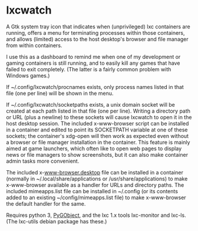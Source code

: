 # lxcwatch

A Gtk system tray icon that indicates when (unprivileged) lxc containers are
running, offers a menu for terminating processes within those containers, and
allows (limited) access to the host desktop's browser and file manager from
within containers.

I use this as a dashboard to remind me when one of my development or gaming
containers is still running, and to easily kill any games that have failed to
exit completely. (The latter is a fairly common problem with Windows games.)

If ~/.config/lxcwatch/procnames exists, only process names listed in that file
(one per line) will be shown in the menu.

If ~/.config/lxcwatch/socketpaths exists, a unix domain socket will be created
at each path listed in that file (one per line). Writing a directory path or
URL (plus a newline) to these sockets will cause lxcwatch to open it in the
host desktop session. The included x-www-browser script can be installed in a
container and edited to point its SOCKETPATH variable at one of these sockets;
the container's xdg-open will then work as expected even without a browser or
file manager installation in the container. This feature is mainly aimed at
game launchers, which often like to open web pages to display news or file
managers to show screenshots, but it can also make container admin tasks more
convenient.

The included x-www-browser.desktop file can be installed in a container
(normally in ~/.local/share/applications or /usr/share/applications) to make
x-www-browser available as a handler for URLs and directory paths. The included
mimeapps.list file can be installed in ~/.config (or its contents added to an
existing ~/config/mimeapps.list file) to make x-www-browser the default handler
for the same.

Requires python 3, [PyGObject](https://pygobject.readthedocs.io/), and the
lxc 1.x tools lxc-monitor and lxc-ls. (The lxc-utils debian package has these.)
